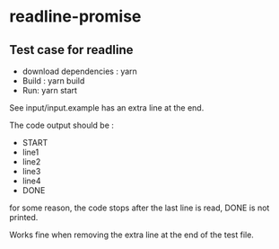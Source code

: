 # readline-promise
## Test case for readline
- download dependencies : yarn
- Build : yarn build
- Run: yarn start

See input/input.example has an extra line at the end.

The code output should be :
- START
- line1
- line2
- line3
- line4
- DONE

for some reason, the code stops after the last line is read, DONE is not printed.

Works fine when removing the extra line at the end of the test file.